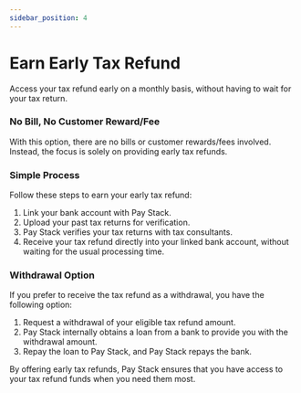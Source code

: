 ```yaml
---
sidebar_position: 4
---
```


# Earn Early Tax Refund

Access your tax refund early on a monthly basis, without having to wait for your tax return.

### No Bill, No Customer Reward/Fee

With this option, there are no bills or customer rewards/fees involved. Instead, the focus is solely on providing early tax refunds.

### Simple Process

Follow these steps to earn your early tax refund:

1. Link your bank account with Pay Stack.
2. Upload your past tax returns for verification.
3. Pay Stack verifies your tax returns with tax consultants.
4. Receive your tax refund directly into your linked bank account, without waiting for the usual processing time.

### Withdrawal Option

If you prefer to receive the tax refund as a withdrawal, you have the following option:

1. Request a withdrawal of your eligible tax refund amount.
2. Pay Stack internally obtains a loan from a bank to provide you with the withdrawal amount.
3. Repay the loan to Pay Stack, and Pay Stack repays the bank.

By offering early tax refunds, Pay Stack ensures that you have access to your tax refund funds when you need them most.

<!-- Feel free to add any additional information or details specific to your use case. -->

